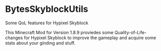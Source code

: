 # BytesSkyblockUtils
Some QoL features for Hypixel Skyblock


This Minecraft Mod for Version 1.8.9 proviedes some Quality-of-Life-changes for 
Hypixel Skyblock to improve the gameplay and acquire some stats about your ginding and stuff.
